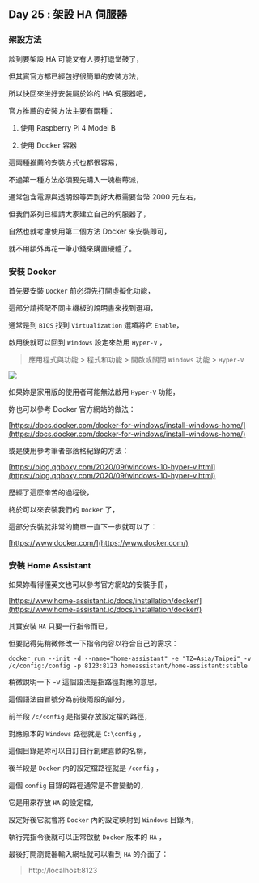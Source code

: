 ## Day 25 : 架設 HA 伺服器

### 架設方法

談到要架設 HA 可能又有人要打退堂鼓了，

但其實官方都已經包好很簡單的安裝方法，

所以快回來坐好安裝屬於妳的 HA 伺服器吧，

官方推薦的安裝方法主要有兩種：

1. 使用 Raspberry Pi 4 Model B

2. 使用 Docker 容器

這兩種推薦的安裝方式也都很容易，

不過第一種方法必須要先購入一塊樹莓派，

通常包含電源與透明殼等弄到好大概需要台幣 2000 元左右，

但我們系列已經請大家建立自己的伺服器了，

自然也就考慮使用第二個方法 Docker 來安裝即可，

就不用額外再花一筆小錢來購置硬體了。

### 安裝 Docker

首先要安裝 `Docker` 前必須先打開虛擬化功能，

這部分請搭配不同主機板的說明書來找到選項，

通常是到 `BIOS` 找到 `Virtualization` 選項將它 `Enable`，

啟用後就可以回到 `Windows` 設定來啟用 `Hyper-V` ，

> 應用程式與功能 > 程式和功能 > 開啟或關閉 `Windows` 功能 > `Hyper-V`

![](https://i.imgur.com/eX7JoUT.png)

如果妳是家用版的使用者可能無法啟用 `Hyper-V` 功能，

妳也可以參考 Docker 官方網站的做法：

[https://docs.docker.com/docker-for-windows/install-windows-home/](https://docs.docker.com/docker-for-windows/install-windows-home/)

或是使用參考筆者部落格紀錄的方法：

[https://blog.qqboxy.com/2020/09/windows-10-hyper-v.html](https://blog.qqboxy.com/2020/09/windows-10-hyper-v.html)

歷經了這麼辛苦的過程後，

終於可以來安裝我們的 `Docker` 了，

這部分安裝就非常的簡單一直下一步就可以了：

[https://www.docker.com/](https://www.docker.com/)

### 安裝 Home Assistant

如果妳看得懂英文也可以參考官方網站的安裝手冊，

[https://www.home-assistant.io/docs/installation/docker/](https://www.home-assistant.io/docs/installation/docker/)

其實安裝 `HA` 只要一行指令而已，

但要記得先稍微修改一下指令內容以符合自己的需求：

```shell=
docker run --init -d --name="home-assistant" -e "TZ=Asia/Taipei" -v /c/config:/config -p 8123:8123 homeassistant/home-assistant:stable
```

稍微說明一下 -v 這個語法是指路徑對應的意思，

這個語法由冒號分為前後兩段的部分，

前半段 `/c/config` 是指要存放設定檔的路徑，

對應原本的 `Windows` 路徑就是 `C:\config` ，

這個目錄是妳可以自訂自行創建喜歡的名稱，

後半段是 `Docker` 內的設定檔路徑就是 `/config` ，

這個 `config` 目錄的路徑通常是不會變動的，

它是用來存放 `HA` 的設定檔，

設定好後它就會將 `Docker` 內的設定映射到 `Windows` 目錄內，

執行完指令後就可以正常啟動 `Docker` 版本的 `HA` ，

最後打開瀏覽器輸入網址就可以看到 `HA` 的介面了：

> http://localhost:8123